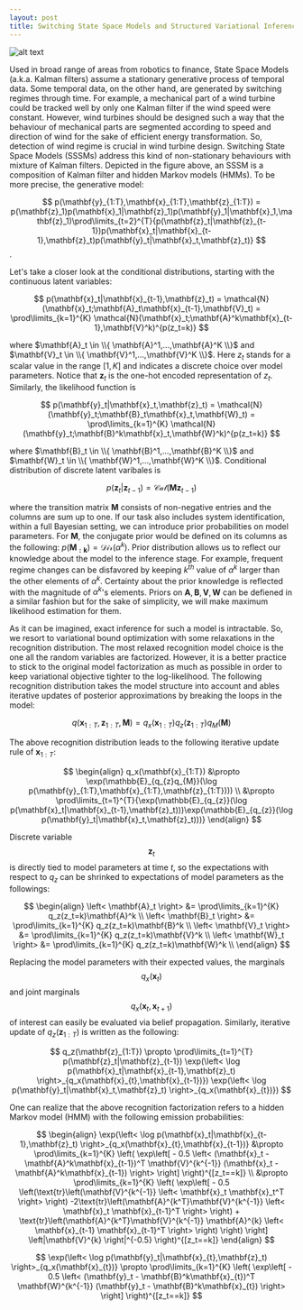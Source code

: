 ```yaml
---
layout: post
title: Switching State Space Models and Structured Variational Inference
---
```

![alt text](https://semihakbayrak.github.io/images/sssm.jpeg "SSSM")

Used in broad range of areas from robotics to finance, State Space Models (a.k.a. Kalman filters) assume a stationary generative process of temporal data. Some temporal data, on the other hand, are generated by switching regimes through time. For example, a mechanical part of a wind turbine could be tracked well by only one Kalman filter if the wind speed were constant. However, wind turbines should be designed such a way that the behaviour of mechanical parts are segmented according to speed and direction of wind for the sake of efficient energy transformation. So, detection of wind regime is crucial in wind turbine design. Switching State Space Models (SSSMs) address this kind of non-stationary behaviours with mixture of Kalman filters. Depicted in the figure above, an SSSM is a composition of Kalman filter and hidden Markov models (HMMs). To be more precise, the generative model: 

$$ 
p(\mathbf{y}_{1:T},\mathbf{x}_{1:T},\mathbf{z}_{1:T}) = p(\mathbf{z}_1)p(\mathbf{x}_1|\mathbf{z}_1)p(\mathbf{y}_1|\mathbf{x}_1,\mathbf{z}_1)\prod\limits_{t=2}^{T}{p(\mathbf{z}_t|\mathbf{z}_{t-1})p(\mathbf{x}_t|\mathbf{x}_{t-1},\mathbf{z}_t)p(\mathbf{y}_t|\mathbf{x}_t,\mathbf{z}_t)} 
$$.

Let's take a closer look at the conditional distributions, starting with the continuous latent variables:

$$
p(\mathbf{x}_t|\mathbf{x}_{t-1},\mathbf{z}_t) = \mathcal{N}(\mathbf{x}_t;\mathbf{A}_t\mathbf{x}_{t-1},\mathbf{V}_t) = \prod\limits_{k=1}^{K} \mathcal{N}(\mathbf{x}_t;\mathbf{A}^k\mathbf{x}_{t-1},\mathbf{V}^k)^{p(z_t=k)}
$$

where $\mathbf{A}_t \in \\{ \mathbf{A}^1,...,\mathbf{A}^K \\}$ and $\mathbf{V}_t \in \\{ \mathbf{V}^1,...,\mathbf{V}^K \\}$. Here $z_t$ stands for a scalar value in the range $[1,K]$ and indicates a discrete choice over model parameters. Notice that $\mathbf{z}_t$ is the one-hot encoded representation of $z_t$. Similarly, the likelihood function is

$$
p(\mathbf{y}_t|\mathbf{x}_t,\mathbf{z}_t) = \mathcal{N}(\mathbf{y}_t;\mathbf{B}_t\mathbf{x}_t,\mathbf{W}_t) = \prod\limits_{k=1}^{K} \mathcal{N}(\mathbf{y}_t;\mathbf{B}^k\mathbf{x}_t,\mathbf{W}^k)^{p(z_t=k)}
$$

where $\mathbf{B}_t \in \\{ \mathbf{B}^1,...,\mathbf{B}^K \\}$ and $\mathbf{W}_t \in \\{ \mathbf{W}^1,...,\mathbf{W}^K \\}$. Conditional distribution of discrete latent varibales is

$$
p(\mathbf{z}_t|\mathbf{z}_{t-1}) = \mathcal{Cat}(\mathbf{M}\mathbf{z}_{t-1})
$$

where the transition matrix $\mathbf{M}$ consists of non-negative entries and the columns are sum up to one. If our task also includes system identification, within a full Bayesian setting, we can introduce prior probabilities on model parameters. For $\mathbf{M}$, the conjugate prior would be defined on its columns as the following: $p(\mathbf{M_{:k}}) = \mathcal{Dir}(\alpha^{k})$. Prior distribution allows us to reflect our knowledge about the model to the inference stage. For example, frequent regime changes can be disfavored by keeping $k^{th}$ value of $\alpha^{k}$ larger than the other elements of $\alpha^{k}$. Certainty about the prior knowledge is reflected with the magnitude of $\alpha^{k}$'s elements. Priors on $\mathbf{A}, \mathbf{B}, \mathbf{V}, \mathbf{W}$ can be defiened in a similar fashion but for the sake of simplicity, we will make maximum likelihood estimation for them.

As it can be imagined, exact inference for such a model is intractable. So, we resort to variational bound optimization with some relaxations in the recognition distribution. The most relaxed recognition model choice is the one all the random variables are factorized. However, it is a better practice to stick to the original model factorization as much as possible in order to keep variational objective tighter to the log-likelihood. The following recognition distribution takes the model structure into account and ables iterative updates of posterior approximations by breaking the loops in the model:

$$
q(\mathbf{x}_{1:T},\mathbf{z}_{1:T},\mathbf{M}) = q_x(\mathbf{x}_{1:T})q_z(\mathbf{z}_{1:T})q_M(\mathbf{M})
$$

The above recognition distribution leads to the following iterative update rule of $\mathbf{x}_{1:T}$:

$$
\begin{align}
q_x(\mathbf{x}_{1:T}) &\propto \exp(\mathbb{E}_{q_{z}q_{M}}(\log p(\mathbf{y}_{1:T},\mathbf{x}_{1:T},\mathbf{z}_{1:T}))) \\ &\propto \prod\limits_{t=1}^{T}{\exp(\mathbb{E}_{q_{z}}(\log p(\mathbf{x}_t|\mathbf{x}_{t-1},\mathbf{z}_t)))\exp(\mathbb{E}_{q_{z}}(\log p(\mathbf{y}_t|\mathbf{x}_t,\mathbf{z}_t)))}
\end{align}
$$

Discrete variable $$\mathbf{z}_{t}$$ is directly tied to model parameters at time $t$, so the expectations with respect to $q_{z}$ can be shrinked to expectations of model parameters as the followings:

$$
\begin{align}
\left< \mathbf{A}_t \right> &= \prod\limits_{k=1}^{K} q_z(z_t=k)\mathbf{A}^k \\
\left< \mathbf{B}_t \right> &= \prod\limits_{k=1}^{K} q_z(z_t=k)\mathbf{B}^k \\
\left< \mathbf{V}_t \right> &= \prod\limits_{k=1}^{K} q_z(z_t=k)\mathbf{V}^k \\
\left< \mathbf{W}_t \right> &= \prod\limits_{k=1}^{K} q_z(z_t=k)\mathbf{W}^k \\
\end{align}
$$

Replacing the model parameters with their expected values, the marginals $$q_x(\mathbf{x}_{t})$$ and joint marginals $$q_x(\mathbf{x}_{t},\mathbf{x}_{t+1})$$ of interest can easily be evaluated via belief propagation. Similarly, iterative update of $q_z(\mathbf{z}_{1:T})$ is written as the following:

$$
q_z(\mathbf{z}_{1:T}) \propto \prod\limits_{t=1}^{T} p(\mathbf{z}_t|\mathbf{z}_{t-1}) \exp(\left< \log p(\mathbf{x}_t|\mathbf{x}_{t-1},\mathbf{z}_t) \right>_{q_x(\mathbf{x}_{t},\mathbf{x}_{t-1})}) \exp(\left< \log p(\mathbf{y}_t|\mathbf{x}_t,\mathbf{z}_t) \right>_{q_x(\mathbf{x}_{t})})
$$

One can realize that the above recognition factorization refers to a hidden Markov model (HMM) with the following emission probabilities:

$$
\begin{align}
\exp(\left< \log p(\mathbf{x}_t|\mathbf{x}_{t-1},\mathbf{z}_t) \right>_{q_x(\mathbf{x}_{t},\mathbf{x}_{t-1})} &\propto \prod\limits_{k=1}^{K} \left( \exp\left[ - 0.5 \left< (\mathbf{x}_t - \mathbf{A}^k\mathbf{x}_{t-1})^T \mathbf{V}^{k^{-1}} (\mathbf{x}_t - \mathbf{A}^k\mathbf{x}_{t-1}) \right> \right] \right)^{[z_t==k]}
\\
&\propto \prod\limits_{k=1}^{K} \left( \exp\left[ - 0.5 \left(\text{tr}\left(\mathbf{V}^{k^{-1}} \left< \mathbf{x}_t \mathbf{x}_t^T \right> \right) -2\text{tr}\left(\mathbf{A}^{k^T}\mathbf{V}^{k^{-1}} \left< \mathbf{x}_t \mathbf{x}_{t-1}^T \right> \right) + \text{tr}\left(\mathbf{A}^{k^T}\mathbf{V}^{k^{-1}}  \mathbf{A}^{k} \left< \mathbf{x}_{t-1} \mathbf{x}_{t-1}^T \right> \right)  \right) \right] \left|\mathbf{V}^{k} \right|^{-0.5}  \right)^{[z_t==k]}
\end{align}
$$

$$
\exp(\left< \log p(\mathbf{y}_t|\mathbf{x}_{t},\mathbf{z}_t) \right>_{q_x(\mathbf{x}_{t})} \propto \prod\limits_{k=1}^{K} \left( \exp\left[ - 0.5 \left< (\mathbf{y}_t - \mathbf{B}^k\mathbf{x}_{t})^T \mathbf{W}^{k^{-1}} (\mathbf{y}_t - \mathbf{B}^k\mathbf{x}_{t}) \right> \right] \right)^{[z_t==k]}
$$
